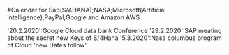 #Calendar for Sap(S/4HANA);NASA;Microsoft(Artificial intelligence);PayPal;Google and Amazon AWS

'20.2.2020':Google Cloud data bank Conference
'29.2.2020':SAP meating about the secret new Keys of S/4Hana 
'5.3.2020':Nasa columbus program of Cloud
'new Dates follow'